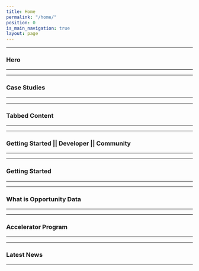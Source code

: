 ```yaml
---
title: Home 
permalink: "/home/"
position: 0
is_main_navigation: true
layout: page
---
```


***
### Hero 
***
***
### Case Studies 
***
***
### Tabbed Content
***
***
### Getting Started || Developer || Community
***
***
### Getting Started
***
***
### What is Opportunity Data
***
***
### Accelerator Program
***
***
### Latest News
***


